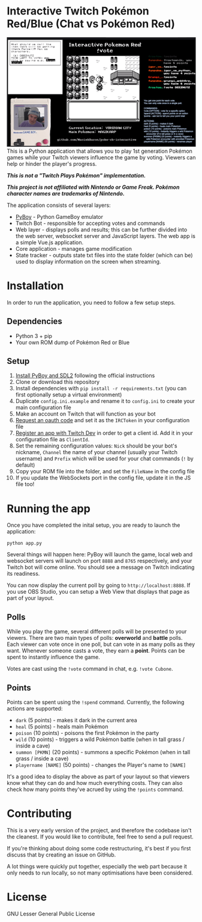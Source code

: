 Interactive Twitch Pokémon Red/Blue (Chat vs Pokémon Red)
===================================
![Screenshot showing app in action](screenshot.png)
This is a Python application that allows you to play 1st generation Pokémon
games while your Twitch viewers influence the game by voting. Viewers can help
or hinder the player's progress.

***This is not a "Twitch Plays Pokémon" implementation.***

***This project is not affiliated with Nintendo or Game Freak. Pokémon character
names are trademarks of Nintendo.***

The application consists of several layers:
  * [PyBoy](https://github.com/Baekalfen/PyBoy) - Python GameBoy emulator
  * Twitch Bot - responsible for accepting votes and commands
  * Web layer - displays polls and results; this can be further divided into the
  web server, websocket server and JavaScript layers. The web app is a simple
  Vue.js application.
  * Core application - manages game modification
  * State tracker - outputs state txt files into the state folder (which can be)
  used to display information on the screen when streaming.

Installation
============
In order to run the application, you need to follow a few setup steps.

Dependencies
------------
  * Python 3 + pip
  * Your own ROM dump of Pokémon Red or Blue

Setup
-----
1. [Install PyBoy and SDL2](https://github.com/Baekalfen/PyBoy/wiki/Installation)
following the official instructions
2. Clone or download this repository
3. Install dependencies with `pip install -r requirements.txt` (you can first
optionally setup a virtual environment)
4. Duplicate `config.ini.example` and rename it to `config.ini` to create your
main configuration file
5. Make an account on Twitch that will function as your bot
6. [Request an oauth code](https://twitchapps.com/tmi/) and set it as the
`IRCToken` in your configuration file
7. [Register an app with Twitch Dev](https://dev.twitch.tv/console/apps/create)
in order to get a client id. Add it in your configuration file as `ClientId`.
8. Set the remaining configuration values: `Nick` should be your bot's nickname,
`Channel` the name of your channel (usually your Twitch username) and `Prefix`
which will be used for your chat commands (`!` by default)
9. Copy your ROM file into the folder, and set the `FileName` in the config file
10. If you update the WebSockets port in the config file, update it in the JS
file too!

Running the app
===============
Once you have completed the inital setup, you are ready to launch the application:

    python app.py

Several things will happen here: PyBoy will launch the game, local web and websocket
servers will launch on port `8888` and `8765` respectively, and your Twitch bot will
come online. You should see a message on Twitch indicating its readiness.

You can now display the current poll by going to `http://localhost:8888`. If you
use OBS Studio, you can setup a Web View that displays that page as part of your
layout.

Polls
-----
While you play the game, several different polls will be presented to your
viewers. There are two main types of polls: **overworld** and **battle** polls.
Each viewer can vote once in one poll, but can vote in as many polls as they
want. Whenever someone casts a vote, they earn a **point**. Points can be spent
to instantly influence the game.

Votes are cast using the `!vote` command in chat, e.g. `!vote Cubone`.

Points
------
Points can be spent using the `!spend` command. Currently, the following actions
are supported:

  * `dark` (5 points) - makes it dark in the current area
  * `heal` (5 points) - heals main Pokémon
  * `poison` (10 points) - poisons the first Pokémon in the party
  * `wild` (10 points) - triggers a wild Pokémon battle (when in tall grass /
  inside a cave)
  * `summon [PKMN]` (20 points) - summons a specific Pokémon (when in tall grass
  / inside a cave)
  * `playername [NAME]` (50 points) - changes the Player's name to `[NAME]`

It's a good idea to display the above as part of your layout so that viewers
know what they can do and how much everything costs. They can also check how
many points they've acrued by using the `!points` command.

Contributing
============
This is a very early version of the project, and therefore the codebase isn't
the cleanest. If you would like to contribute, feel free to send a pull request.

If you're thinking about doing some code restructuring, it's best if you first
discuss that by creating an issue on GitHub.

A lot things were quickly put together, especially the web part because it only
needs to run locally, so not many optimisations have been considered.

License
=======
GNU Lesser General Public License
